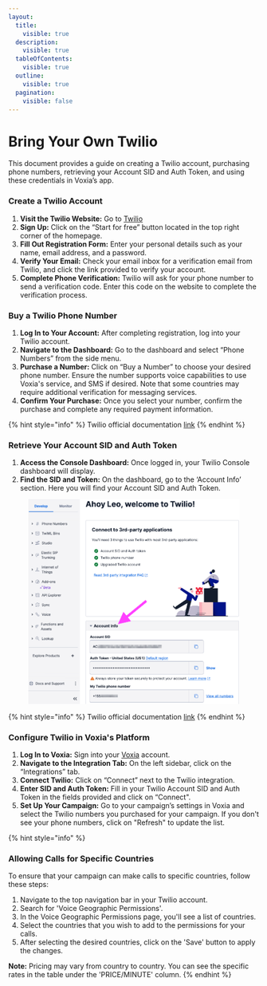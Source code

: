```yaml
---
layout:
  title:
    visible: true
  description:
    visible: true
  tableOfContents:
    visible: true
  outline:
    visible: true
  pagination:
    visible: false
---
```


# Bring Your Own Twilio

This document provides a guide on creating a Twilio account, purchasing phone numbers, retrieving your Account SID and Auth Token, and using these credentials in Voxia’s app.

### Create a Twilio Account

1. **Visit the Twilio Website:** Go to [Twilio](https://twilio.com/)
2. **Sign Up:** Click on the “Start for free” button located in the top right corner of the homepage.
3. **Fill Out Registration Form:** Enter your personal details such as your name, email address, and a password.
4. **Verify Your Email:** Check your email inbox for a verification email from Twilio, and click the link provided to verify your account.
5. **Complete Phone Verification:** Twilio will ask for your phone number to send a verification code. Enter this code on the website to complete the verification process.

### Buy a Twilio Phone Number

1. **Log In to Your Account:** After completing registration, log into your Twilio account.
2. **Navigate to the Dashboard:** Go to the dashboard and select “Phone Numbers” from the side menu.
3. **Purchase a Number:** Click on “Buy a Number” to choose your desired phone number. Ensure the number supports voice capabilities to use Voxia's service, and SMS if desired. Note that some countries may require additional verification for messaging services.
4. **Confirm Your Purchase:** Once you select your number, confirm the purchase and complete any required payment information.

{% hint style="info" %}
Twilio official documentation [link](https://help.twilio.com/articles/223183168-Buying-a-toll-free-number-with-Twilio)
{% endhint %}

### Retrieve Your Account SID and Auth Token

1. **Access the Console Dashboard:** Once logged in, your Twilio Console dashboard will display.
2. **Find the SID and Token:** On the dashboard, go to the ‘Account Info’ section. Here you will find your Account SID and Auth Token.

<div align="center" data-full-width="false"><figure><img src="../.gitbook/assets/Twilio auth.png" alt="" width="563"><figcaption></figcaption></figure></div>

{% hint style="info" %}
Twilio official documentation [link](https://help.twilio.com/articles/14726256820123-What-is-a-Twilio-Account-SID-and-where-can-I-find-it-)
{% endhint %}

### Configure Twilio in Voxia's Platform

1. **Log In to Voxia:** Sign into your [Voxia](https://app.voxia.ai/) account.
2. **Navigate to the Integration Tab:** On the left sidebar, click on the “Integrations” tab.
3. **Connect Twilio:** Click on “Connect” next to the Twilio integration.
4. **Enter SID and Auth Token:** Fill in your Twilio Account SID and Auth Token in the fields provided and click on “Connect".
5. **Set Up Your Campaign:** Go to your campaign’s settings in Voxia and select the Twilio numbers you purchased for your campaign. If you don't see your phone numbers, click on "Refresh" to update the list.

{% hint style="info" %}
### Allowing Calls for Specific Countries

To ensure that your campaign can make calls to specific countries, follow these steps:

1. Navigate to the top navigation bar in your Twilio account.
2. Search for 'Voice Geographic Permissions'.
3. In the Voice Geographic Permissions page, you'll see a list of countries.
4. Select the countries that you wish to add to the permissions for your calls.
5. After selecting the desired countries, click on the 'Save' button to apply the changes.

**Note:** Pricing may vary from country to country. You can see the specific rates in the table under the 'PRICE/MINUTE' column.
{% endhint %}
